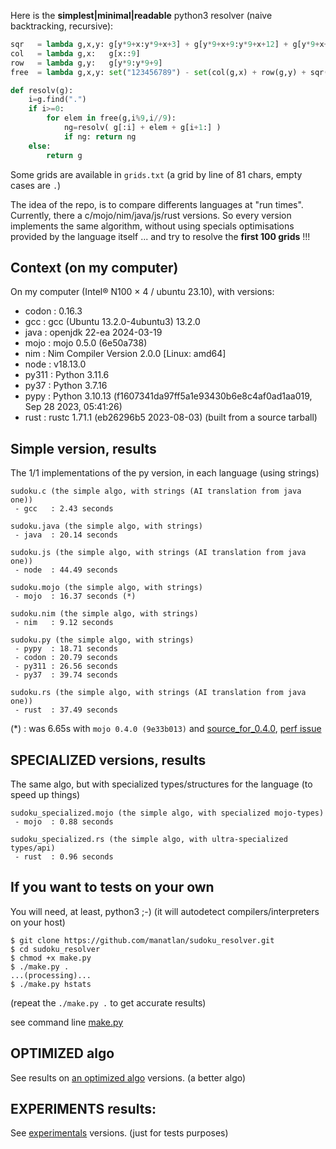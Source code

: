 Here is the **simplest|minimal|readable** python3 resolver (naive backtracking, recursive):

```python
sqr   = lambda g,x,y: g[y*9+x:y*9+x+3] + g[y*9+x+9:y*9+x+12] + g[y*9+x+18:y*9+x+21]
col   = lambda g,x:   g[x::9]
row   = lambda g,y:   g[y*9:y*9+9]
free  = lambda g,x,y: set("123456789") - set(col(g,x) + row(g,y) + sqr(g,(x//3)*3,(y//3)*3))

def resolv(g):
    i=g.find(".")
    if i>=0:
        for elem in free(g,i%9,i//9):
            ng=resolv( g[:i] + elem + g[i+1:] )
            if ng: return ng
    else:
        return g
```


Some grids are available in `grids.txt` (a grid by line of 81 chars, empty cases are `.`)

The idea of the repo, is to compare differents languages at "run times". Currently, there a c/mojo/nim/java/js/rust versions. So every version implements the same algorithm, without using specials optimisations provided by the language itself ... and try to resolve the **first 100 grids** !!!

## Context (on my computer)

On my computer (Intel® N100 × 4 / ubuntu 23.10), with versions:
 * codon : 0.16.3
 * gcc   : gcc (Ubuntu 13.2.0-4ubuntu3) 13.2.0
 * java  : openjdk 22-ea 2024-03-19
 * mojo  : mojo 0.5.0 (6e50a738)
 * nim   : Nim Compiler Version 2.0.0 [Linux: amd64]
 * node  : v18.13.0
 * py311 : Python 3.11.6
 * py37  : Python 3.7.16
 * pypy  : Python 3.10.13 (f1607341da97ff5a1e93430b6e8c4af0ad1aa019, Sep 28 2023, 05:41:26)
 * rust  : rustc 1.71.1 (eb26296b5 2023-08-03) (built from a source tarball)

## Simple version, results

The 1/1 implementations of the py version, in each language (using strings)

```
sudoku.c (the simple algo, with strings (AI translation from java one))
 - gcc   : 2.43 seconds

sudoku.java (the simple algo, with strings)
 - java  : 20.14 seconds

sudoku.js (the simple algo, with strings (AI translation from java one))
 - node  : 44.49 seconds

sudoku.mojo (the simple algo, with strings)
 - mojo  : 16.37 seconds (*)

sudoku.nim (the simple algo, with strings)
 - nim   : 9.12 seconds

sudoku.py (the simple algo, with strings)
 - pypy  : 18.71 seconds
 - codon : 20.79 seconds
 - py311 : 26.56 seconds
 - py37  : 39.74 seconds

sudoku.rs (the simple algo, with strings (AI translation from java one))
 - rust  : 37.49 seconds
```

(*) : was 6.65s with `mojo 0.4.0 (9e33b013)` and [source_for_0.4.0](https://github.com/manatlan/sudoku_resolver/blob/mojo_0.4.0/sudoku.mojo), [perf issue](https://github.com/modularml/mojo/issues/1216)

## SPECIALIZED versions, results

The same algo, but with specialized types/structures for the language (to speed up things)

```
sudoku_specialized.mojo (the simple algo, with specialized mojo-types)
 - mojo  : 0.88 seconds

sudoku_specialized.rs (the simple algo, with ultra-specialized types/api)
 - rust  : 0.96 seconds
```

## If you want to tests on your own

You will need, at least, python3 ;-) (it will autodetect compilers/interpreters on your host)
```
$ git clone https://github.com/manatlan/sudoku_resolver.git
$ cd sudoku_resolver
$ chmod +x make.py
$ ./make.py .
...(processing)...
$ ./make.py hstats
```
(repeat the `./make.py .` to get accurate results)

see command line [make.py](make.md)

## OPTIMIZED algo

See results on [an optimized algo](optimized) versions. (a better algo)

## EXPERIMENTS results:

See [experimentals](experiments) versions. (just for tests purposes)


